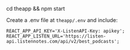 cd theapp && npm start

Create a .env file at `theapp/.env` and include:
```
REACT_APP_API_KEY='X-ListenAPI-Key: apikey';
REACT_APP_LISTEN_URL='https://listen-api.listennotes.com/api/v2/best_podcasts';
```
